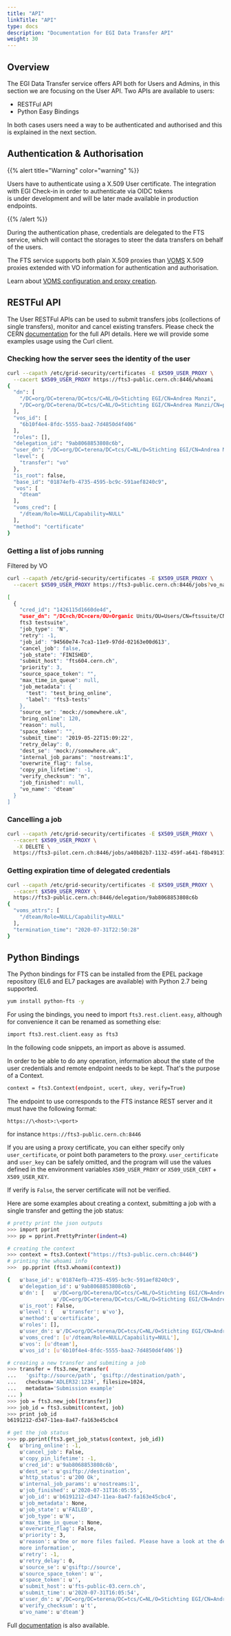 ```yaml
---
title: "API"
linkTitle: "API"
type: docs
description: "Documentation for EGI Data Transfer API"
weight: 30
---
```


## Overview

The EGI Data Transfer service offers API both for Users and Admins, in this
section we are focusing on the User API. Two APIs are available to users:

- RESTFul API
- Python Easy Bindings

In both cases users need a way to be authenticated and authorised and this is
explained in the next section.

## Authentication & Authorisation

{{% alert title="Warning" color="warning" %}}

Users have to authenticate using a X.509 User certificate. The integration with
EGI Check-in in order to authenticate via OIDC tokens  
is under development and will be later made available in production endpoints.

{{% /alert %}}

During the authentication phase, credentials are delegated to the FTS service,
which will contact the storages to steer the data transfers on behalf of the
users.

The FTS service supports both plain X.509 proxies than
[VOMS](https://italiangrid.github.io/voms/index.html) X.509 proxies extended
with VO information for authentication and authorisation.

Learn about
[VOMS configuration and proxy creation](../../check-in/vos/voms/#creating-a-proxy).

## RESTFul API

The User RESTFul APIs can be used to submit transfers jobs (collections of
single transfers), monitor and cancel existing transfers. Please check the CERN
[documentation](https://fts3-docs.web.cern.ch/fts3-docs/fts-rest/docs/api.html)
for the full API details. Here we will provide some examples usage using the
Curl client.

### Checking how the server sees the identity of the user

```sh
curl --capath /etc/grid-security/certificates -E $X509_USER_PROXY \
  --cacert $X509_USER_PROXY https://fts3-public.cern.ch:8446/whoami
{
  "dn": [
    "/DC=org/DC=terena/DC=tcs/C=NL/O=Stichting EGI/CN=Andrea Manzi",
    "/DC=org/DC=terena/DC=tcs/C=NL/O=Stichting EGI/CN=Andrea Manzi/CN=proxy"
  ],
  "vos_id": [
    "6b10f4e4-8fdc-5555-baa2-7d4850d4f406"
  ],
  "roles": [],
  "delegation_id": "9ab8068853808c6b",
  "user_dn": "/DC=org/DC=terena/DC=tcs/C=NL/O=Stichting EGI/CN=Andrea Manzi",
  "level": {
    "transfer": "vo"
  },
  "is_root": false,
  "base_id": "01874efb-4735-4595-bc9c-591aef8240c9",
  "vos": [
    "dteam"
  ],
  "voms_cred": [
    "/dteam/Role=NULL/Capability=NULL"
  ],
  "method": "certificate"
}
```

### Getting a list of jobs running

Filtered by VO

```sh
curl --capath /etc/grid-security/certificates -E $X509_USER_PROXY \
  --cacert $X509_USER_PROXY https://fts3-public.cern.ch:8446/jobs?vo_name=dteam

[
  {
    "cred_id": "1426115d1660de4d",
    "user_dn": "/DC=ch/DC=cern/OU=Organic Units/OU=Users/CN=ftssuite/CN=737188/CN=Robot:
    fts3 testsuite",
    "job_type": "N",
    "retry": -1,
    "job_id": "94560e74-7ca3-11e9-97dd-02163e00d613",
    "cancel_job": false,
    "job_state": "FINISHED",
    "submit_host": "fts604.cern.ch",
    "priority": 3,
    "source_space_token": "",
    "max_time_in_queue": null,
    "job_metadata": {
      "test": "test_bring_online",
      "label": "fts3-tests"
    },
    "source_se": "mock://somewhere.uk",
    "bring_online": 120,
    "reason": null,
    "space_token": "",
    "submit_time": "2019-05-22T15:09:22",
    "retry_delay": 0,
    "dest_se": "mock://somewhere.uk",
    "internal_job_params": "nostreams:1",
    "overwrite_flag": false,
    "copy_pin_lifetime": -1,
    "verify_checksum": "n",
    "job_finished": null,
    "vo_name": "dteam"
  }
]
```

### Cancelling a job

```sh
curl --capath /etc/grid-security/certificates -E $X509_USER_PROXY \
  --cacert $X509_USER_PROXY \
   -X DELETE \
  https://fts3-pilot.cern.ch:8446/jobs/a40b82b7-1132-459f-a641-f8b49137a713
```

### Getting expiration time of delegated credentials

```sh
curl --capath /etc/grid-security/certificates -E $X509_USER_PROXY \
  --cacert $X509_USER_PROXY \
  https://fts3-public.cern.ch:8446/delegation/9ab8068853808c6b
{
  "voms_attrs": [
    "/dteam/Role=NULL/Capability=NULL"
  ],
  "termination_time": "2020-07-31T22:50:28"
}
```

## Python Bindings

The Python bindings for FTS can be installed from the EPEL package repository
(EL6 and EL7 packages are available) with Python 2.7 being supported.

```sh
yum install python-fts -y
```

For using the bindings, you need to import `fts3.rest.client.easy`, although for
convenience it can be renamed as something else:

```sh
import fts3.rest.client.easy as fts3
```

In the following code snippets, an import as above is assumed.

In order to be able to do any operation, information about the state of the user
credentials and remote endpoint needs to be kept. That's the purpose of a
Context.

```sh
context = fts3.Context(endpoint, ucert, ukey, verify=True)
```

The endpoint to use corresponds to the FTS instance REST server and it must have
the following format:

`https://\<host>:\<port>`

for instance `https://fts3-public.cern.ch:8446`

If you are using a proxy certificate, you can either specify only
`user_certificate`, or point both parameters to the proxy. `user_certificate`
and `user_key` can be safely omitted, and the program will use the values
defined in the environment variables `X509_USER_PROXY` or `X509_USER_CERT` +
`X509_USER_KEY`.

If verify is `False`, the server certificate will not be verified.

Here are some examples about creating a context, submitting a job with a single
transfer and getting the job status:

```sh
# pretty print the json outputs
>>> import pprint
>>> pp = pprint.PrettyPrinter(indent=4)

# creating the context
>>> context = fts3.Context("https://fts3-public.cern.ch:8446")
# printing the whoami info
>>>  pp.pprint (fts3.whoami(context))

{   u'base_id': u'01874efb-4735-4595-bc9c-591aef8240c9',
    u'delegation_id': u'9ab8068853808c6b',
    u'dn': [   u'/DC=org/DC=terena/DC=tcs/C=NL/O=Stichting EGI/CN=Andrea Manzi',
               u'/DC=org/DC=terena/DC=tcs/C=NL/O=Stichting EGI/CN=Andrea Manzi/CN=proxy'],
    u'is_root': False,
    u'level': {   u'transfer': u'vo'},
    u'method': u'certificate',
    u'roles': [],
    u'user_dn': u'/DC=org/DC=terena/DC=tcs/C=NL/O=Stichting EGI/CN=Andrea Manzi',
    u'voms_cred': [u'/dteam/Role=NULL/Capability=NULL'],
    u'vos': [u'dteam'],
    u'vos_id': [u'6b10f4e4-8fdc-5555-baa2-7d4850d4f406']}

# creating a new transfer and submiting a job
>>> transfer = fts3.new_transfer(
...   'gsiftp://source/path', 'gsiftp://destination/path',
...   checksum='ADLER32:1234', filesize=1024,
...   metadata='Submission example'
... )
>>> job = fts3.new_job([transfer])
>>> job_id = fts3.submit(context, job)
>>> print job_id
b6191212-d347-11ea-8a47-fa163e45cbc4

# get the job status
>>> pp.pprint(fts3.get_job_status(context, job_id))
{   u'bring_online': -1,
    u'cancel_job': False,
    u'copy_pin_lifetime': -1,
    u'cred_id': u'9ab8068853808c6b',
    u'dest_se': u'gsiftp://destination',
    u'http_status': u'200 Ok',
    u'internal_job_params': u'nostreams:1',
    u'job_finished': u'2020-07-31T16:05:55',
    u'job_id': u'b6191212-d347-11ea-8a47-fa163e45cbc4',
    u'job_metadata': None,
    u'job_state': u'FAILED',
    u'job_type': u'N',
    u'max_time_in_queue': None,
    u'overwrite_flag': False,
    u'priority': 3,
    u'reason': u'One or more files failed. Please have a look at the details for
    more information',
    u'retry': -1,
    u'retry_delay': 0,
    u'source_se': u'gsiftp://source',
    u'source_space_token': u'',
    u'space_token': u'',
    u'submit_host': u'fts-public-03.cern.ch',
    u'submit_time': u'2020-07-31T16:05:54',
    u'user_dn': u'/DC=org/DC=terena/DC=tcs/C=NL/O=Stichting EGI/CN=Andrea Manzi',
    u'verify_checksum': u't',
    u'vo_name': u'dteam'}
```

Full
[documentation](https://fts3-docs.web.cern.ch/fts3-docs/fts-rest/docs/easy/index.html)
is also available.
